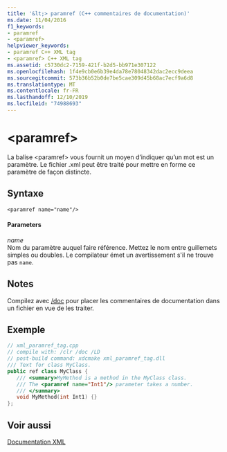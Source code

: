 ```yaml
---
title: '&lt;> paramref (C++ commentaires de documentation)'
ms.date: 11/04/2016
f1_keywords:
- paramref
- <paramref>
helpviewer_keywords:
- paramref C++ XML tag
- <paramref> C++ XML tag
ms.assetid: c5730dc2-7159-421f-b2d5-bb971e307122
ms.openlocfilehash: 1f4e9cb0e6b39e4da78e78048342dac2ecc9deea
ms.sourcegitcommit: 573b36b52b0de7be5cae309d45b68ac7ecf9a6d8
ms.translationtype: MT
ms.contentlocale: fr-FR
ms.lasthandoff: 12/10/2019
ms.locfileid: "74988693"
---
```

# <a name="ltparamrefgt"></a>&lt;paramref&gt;

La balise \<paramref> vous fournit un moyen d’indiquer qu’un mot est un paramètre. Le fichier .xml peut être traité pour mettre en forme ce paramètre de façon distincte.

## <a name="syntax"></a>Syntaxe

```
<paramref name="name"/>
```

#### <a name="parameters"></a>Parameters

*name*<br/>
Nom du paramètre auquel faire référence.  Mettez le nom entre guillemets simples ou doubles.  Le compilateur émet un avertissement s'il ne trouve pas `name`.

## <a name="remarks"></a>Notes

Compilez avec [/doc](doc-process-documentation-comments-c-cpp.md) pour placer les commentaires de documentation dans un fichier en vue de les traiter.

## <a name="example"></a>Exemple

```cpp
// xml_paramref_tag.cpp
// compile with: /clr /doc /LD
// post-build command: xdcmake xml_paramref_tag.dll
/// Text for class MyClass.
public ref class MyClass {
   /// <summary>MyMethod is a method in the MyClass class.
   /// The <paramref name="Int1"/> parameter takes a number.
   /// </summary>
   void MyMethod(int Int1) {}
};
```

## <a name="see-also"></a>Voir aussi

[Documentation XML](xml-documentation-visual-cpp.md)
